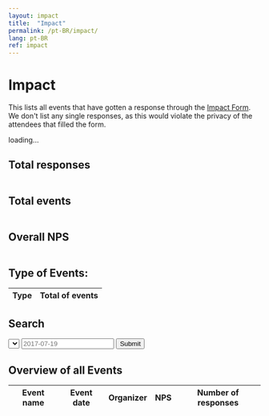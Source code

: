 ```yaml
---
layout: impact
title:  "Impact"
permalink: /pt-BR/impact/
lang: pt-BR
ref: impact
---
```


# Impact

This lists all events that have gotten a response through the [Impact Form](/pt-BR/howwasit). We don't list any single responses, as this would violate the privacy of the attendees that filled the form.

<div id="loading">
  <span class="glyphicon glyphicon-refresh" aria-hidden="true"></span> loading...
</div>

<div class="impact-totals hidden">
  <div class="dashboard">
    <div class="column">
      <h2>Total responses</h2>
      <span class="total-responses"></span>
    </div>
    <div class="column">
      <h2>Total events</h2>
      <span class="total-events"></span>
    </div>
    <div class="column">
      <h2>Overall NPS</h2>
      <span class="overall-nps"></span>
    </div>
  </div>

  <h2>Type of Events:</h2>
  <table>
    <thead>
      <tr>
        <th>Type</th>
        <th>Total of events</th>
      </tr>
    </thead>
    <tbody class="total-event-types">
    </tbody>
  </table>

  <h2>Search</h2>
  <form id="impact-event-search">
    <select id="search-name"></select>
    <input class="form-control" id="date" name="date" placeholder="2017-07-19" data-toggle="datepicker" data-date-format="yyyy-mm-dd" />
    <input class="submit" type="submit" />
  </form>

  <h2>Overview of all Events</h2>
  <table>
    <thead>
      <tr>
        <th>Event name</th>
        <th>Event date</th>
        <th>Organizer</th>
        <th>NPS</th>
        <th>Number of responses</th>
      </tr>
    </thead>
    <tbody class="events-table">
    </tbody>
  </table>
</div>
